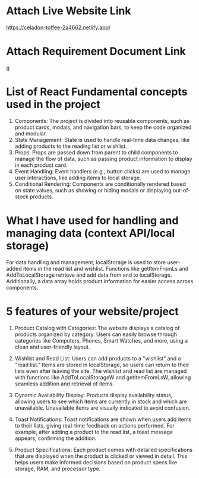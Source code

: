 # Attach Live Website Link

https://celadon-toffee-2a4662.netlify.app/


# Attach Requirement Document Link

g

# List of React Fundamental concepts used in the project

1. Components: The project is divided into reusable components, such as product cards, modals, and navigation bars, to keep the code organized and modular.
2. State Management: State is used to handle real-time data changes, like adding products to the reading list or wishlist.
3. Props: Props are passed down from parent to child components to manage the flow of data, such as passing product information to display in each product card.
4. Event Handling: Event handlers (e.g., button clicks) are used to manage user interactions, like adding items to local storage.
5. Conditional Rendering: Components are conditionally rendered based on state values, such as showing or hiding modals or displaying out-of-stock products.

# What I have used for handling and managing data (context API/local storage)

For data handling and management, localStorage is used to store user-added items in the read list and wishlist. Functions like getItemFromLs and AddToLocalStorage retrieve and add data from and to localStorage. Additionally, a data array holds product information for easier access across components.

# 5 features of your website/project

1. Product Catalog with Categories: The website displays a catalog of products organized by category. Users can easily browse through categories like Computers, Phones, Smart Watches, and more, using a clean and user-friendly layout.

2. Wishlist and Read List: Users can add products to a "wishlist" and a "read list." Items are stored in localStorage, so users can return to their lists even after leaving the site. The wishlist and read list are managed with functions like AddToLocalStorageW and getItemFromLsW, allowing seamless addition and retrieval of items.

3. Dynamic Availability Display: Products display availability status, allowing users to see which items are currently in stock and which are unavailable. Unavailable items are visually indicated to avoid confusion.

4. Toast Notifications: Toast notifications are shown when users add items to their lists, giving real-time feedback on actions performed. For example, after adding a product to the read list, a toast message appears, confirming the addition.

5. Product Specifications: Each product comes with detailed specifications that are displayed when the product is clicked or viewed in detail. This helps users make informed decisions based on product specs like storage, RAM, and processor type.





